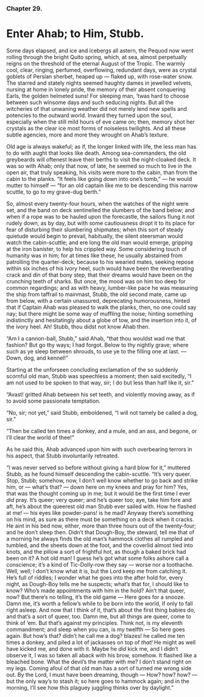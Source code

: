 ### Chapter 29. 
Enter Ahab; to Him, Stubb.
==========================


Some days elapsed, and ice and icebergs all astern, the Pequod now went rolling
through the bright Quito spring, which, at sea, almost perpetually reigns on
the threshold of the eternal August of the Tropic.  The warmly cool, clear,
ringing, perfumed, overflowing, redundant days, were as crystal goblets of
Persian sherbet, heaped up — flaked up, with rose-water snow. The starred and
stately nights seemed haughty dames in jewelled velvets, nursing at home in
lonely pride, the memory of their absent conquering Earls, the golden helmeted
suns! For sleeping man, ’twas hard to choose between such winsome days and such
seducing nights.  But all the witcheries of that unwaning weather did not
merely lend new spells and potencies to the outward world. Inward they turned
upon the soul, especially when the still mild hours of eve came on; then,
memory shot her crystals as the clear ice most forms of noiseless twilights.
And all these subtle agencies, more and more they wrought on Ahab’s texture.

Old age is always wakeful; as if, the longer linked with life, the less man has
to do with aught that looks like death. Among sea-commanders, the old
greybeards will oftenest leave their berths to visit the night-cloaked deck. It
was so with Ahab; only that now, of late, he seemed so much to live in the open
air, that truly speaking, his visits were more to the cabin, than from the
cabin to the planks. “It feels like going down into one’s tomb,” — he would
mutter to himself — “for an old captain like me to be descending this narrow
scuttle, to go to my grave-dug berth.”

So, almost every twenty-four hours, when the watches of the night were set, and
the band on deck sentinelled the slumbers of the band below; and when if a rope
was to be hauled upon the forecastle, the sailors flung it not rudely down, as
by day, but with some cautiousness dropt it to its place for fear of disturbing
their slumbering shipmates; when this sort of steady quietude would begin to
prevail, habitually, the silent steersman would watch the cabin-scuttle; and
ere long the old man would emerge, gripping at the iron banister, to help his
crippled way.  Some considering touch of humanity was in him; for at times like
these, he usually abstained from patrolling the quarter-deck; because to his
wearied mates, seeking repose within six inches of his ivory heel, such would
have been the reverberating crack and din of that bony step, that their dreams
would have been on the crunching teeth of sharks. But once, the mood was on him
too deep for common regardings; and as with heavy, lumber-like pace he was
measuring the ship from taffrail to mainmast, Stubb, the old second mate, came
up from below, with a certain unassured, deprecating humorousness, hinted that
if Captain Ahab was pleased to walk the planks, then, no one could say nay; but
there might be some way of muffling the noise; hinting something indistinctly
and hesitatingly about a globe of tow, and the insertion into it, of the ivory
heel. Ah! Stubb, thou didst not know Ahab then.

“Am I a cannon-ball, Stubb,” said Ahab, “that thou wouldst wad me that fashion?
But go thy ways; I had forgot. Below to thy nightly grave; where such as ye
sleep between shrouds, to use ye to the filling one at last. — Down, dog, and
kennel!”

Starting at the unforseen concluding exclamation of the so suddenly scornful
old man, Stubb was speechless a moment; then said excitedly, “I am not used to
be spoken to that way, sir; I do but less than half like it, sir.”

“Avast! gritted Ahab between his set teeth, and violently moving away, as if to
avoid some passionate temptation.

“No, sir; not yet,” said Stubb, emboldened, “I will not tamely be called a dog,
sir.”

“Then be called ten times a donkey, and a mule, and an ass, and begone, or I’ll
clear the world of thee!”

As he said this, Ahab advanced upon him with such overbearing terrors in his
aspect, that Stubb involuntarily retreated.

“I was never served so before without giving a hard blow for it,” muttered
Stubb, as he found himself descending the cabin-scuttle. “It’s very queer.
Stop, Stubb; somehow, now, I don’t well know whether to go back and strike him,
or — what’s that? — down here on my knees and pray for him? Yes, that was the
thought coming up in me; but it would be the first time I ever *did* pray. It’s
queer; very queer; and he’s queer too; aye, take him fore and aft, he’s about
the queerest old man Stubb ever sailed with. How he flashed at me! — his eyes
like powder-pans! is he mad? Anyway there’s something on his mind, as sure as
there must be something on a deck when it cracks. He aint in his bed now,
either, more than three hours out of the twenty-four; and he don’t sleep then.
Didn’t that Dough-Boy, the steward, tell me that of a morning he always finds
the old man’s hammock clothes all rumpled and tumbled, and the sheets down at
the foot, and the coverlid almost tied into knots, and the pillow a sort of
frightful hot, as though a baked brick had been on it? A hot old man! I guess
he’s got what some folks ashore call a conscience; it’s a kind of Tic-Dolly-row
they say — worse nor a toothache. Well, well; I don’t know what it is, but the
Lord keep me from catching it. He’s full of riddles; I wonder what he goes into
the after hold for, every night, as Dough-Boy tells me he suspects; what’s that
for, I should like to know? Who’s made appointments with him in the hold? Ain’t
that queer, now? But there’s no telling, it’s the old game — Here goes for a
snooze. Damn me, it’s worth a fellow’s while to be born into the world, if only
to fall right asleep. And now that I think of it, that’s about the first thing
babies do, and that’s a sort of queer, too. Damn me, but all things are queer,
come to think of ’em. But that’s against my principles. Think not, is my
eleventh commandment; and sleep when you can, is my twelfth — So here goes
again. But how’s that?  didn’t he call me a dog? blazes! he called me ten times
a donkey, and piled a lot of jackasses on top of *that!* He might as well have
kicked me, and done with it. Maybe he *did* kick me, and I didn’t observe it, I
was so taken all aback with his brow, somehow. It flashed like a bleached bone.
What the devil’s the matter with me? I don’t stand right on my legs. Coming
afoul of that old man has a sort of turned me wrong side out. By the Lord, I
must have been dreaming, though — How? how?  how? — but the only way’s to stash
it; so here goes to hammock again; and in the morning, I’ll see how this
plaguey juggling thinks over by daylight.”




